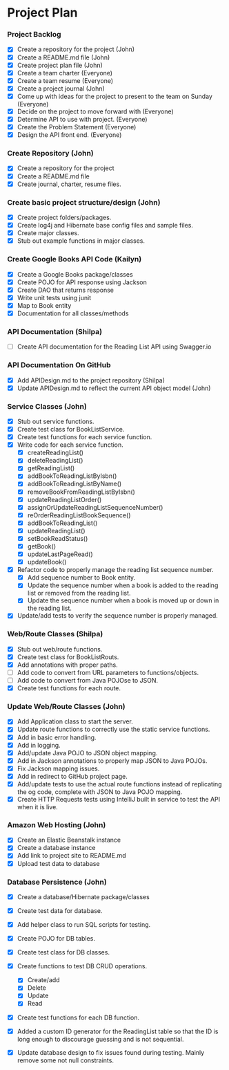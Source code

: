 # Project Plan

### Project Backlog
- [x] Create a repository for the project (John)
- [x] Create a README.md file (John)
- [x] Create project plan file (John)
- [x] Create a team charter (Everyone)
- [x] Create a team resume (Everyone)
- [x] Create a project journal (John)
- [x] Come up with ideas for the project to present to the team on Sunday (Everyone)
- [x] Decide on the project to move forward with (Everyone)
- [x] Determine API to use with project. (Everyone)
- [x] Create the Problem Statement (Everyone)
- [x] Design the API front end. (Everyone)

### Create Repository (John)
- [x] Create a repository for the project 
- [x] Create a README.md file 
- [x] Create journal, charter, resume files. 

### Create basic project structure/design (John)
- [x] Create project folders/packages.
- [x] Create log4j and Hibernate base config files and sample files.
- [x] Create major classes.
- [x] Stub out example functions in major classes.

### Create Google Books API Code (Kailyn)
- [x] Create a Google Books package/classes
- [x] Create POJO for API response using Jackson
- [x] Create DAO that returns response
- [x] Write unit tests using junit
- [x] Map to Book entity
- [x] Documentation for all classes/methods

### API Documentation (Shilpa)
- [ ] Create API documentation for the Reading List API using Swagger.io

### API Documentation On GitHub
- [x] Add APIDesign.md to the project repository (Shilpa)
- [x] Update APIDesign.md to reflect the current API object model (John)

### Service Classes (John)
- [x] Stub out service functions. 
- [x] Create test class for BookListService.
- [x] Create test functions for each service function.
- [x] Write code for each service function.
  - [x] createReadingList()
  - [x] deleteReadingList()
  - [x] getReadingList()
  - [x] addBookToReadingListByIsbn()
  - [x] addBookToReadingListByName()
  - [x] removeBookFromReadingListByIsbn()
  - [x] updateReadingListOrder()
  - [x] assignOrUpdateReadingListSequenceNumber()
  - [x] reOrderReadingListBookSequence()
  - [x] addBookToReadingList()
  - [x] updateReadingList()
  - [x] setBookReadStatus()
  - [x] getBook()
  - [x] updateLastPageRead()
  - [x] updateBook()
- [x] Refactor code to properly manage the reading list sequence number.
  - [x] Add sequence number to Book entity.
  - [x] Update the sequence number when a book is added to the reading list or removed from the reading list.
  - [x] Update the sequence number when a book is moved up or down in the reading list.
- [x] Update/add tests to verify the sequence number is properly managed.

### Web/Route Classes (Shilpa)
- [x] Stub out web/route functions.
- [x] Create test class for BookListRouts.
- [x] Add annotations with proper paths.
- [ ] Add code to convert from URL parameters to functions/objects.
- [ ] Add code to convert from Java POJOse to JSON.
- [x] Create test functions for each route.

### Update Web/Route Classes (John)
- [x] Add Application class to start the server.
- [x] Update route functions to correctly use the static service functions.
- [x] Add in basic error handling.
- [x] Add in logging.
- [x] Add/update Java POJO to JSON object mapping.
- [x] Add in Jackson annotations to properly map JSON to Java POJOs.
- [x] Fix Jackson mapping issues.
- [x] Add in redirect to GitHub project page.
- [x] Add/update tests to use the actual route functions instead of replicating the og code, complete with JSON to Java POJO mapping.
- [x] Create HTTP Requests tests using IntelliJ built in service to test the API when it is live.

### Amazon Web Hosting (John)
- [x] Create an Elastic Beanstalk instance
- [x] Create a database instance
- [x] Add link to project site to README.md
- [x] Upload test data to database

### Database Persistence (John)
- [x] Create a database/Hibernate package/classes
- [x] Create test data for database.
- [x] Add helper class to run SQL scripts for testing. 
- [x] Create POJO for DB tables.
- [x] Create test class for DB classes.
- [x] Create functions to test DB CRUD operations.
  - [x] Create/add
  - [x] Delete
  - [x] Update
  - [x] Read
- [x] Create test functions for each DB function.
- [x] Added a custom ID generator for the ReadingList table so that the ID is long enough to discourage guessing and is not sequential.
- [x] Update database design to fix issues found during testing. Mainly remove some not null constraints.



